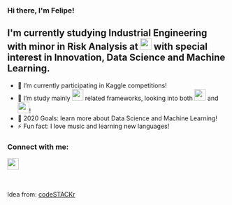 ### Hi there, I'm Felipe!

## I'm currently studying Industrial Engineering with minor in Risk Analysis at <img src="https://logodownload.org/wp-content/uploads/2015/02/puc-rio-logo.gif" width=26px/> with special interest in Innovation, Data Science and Machine Learning.

- 🔭 I’m currently participating in Kaggle competitions!
- 🌱 I’m study mainly <img src="https://seeklogo.com/images/P/python-logo-A32636CAA3-seeklogo.com.png" width=26px/> related frameworks, looking into both <img src="https://download.logo.wine/logo/Julia_(programming_language)/Julia_(programming_language)-Logo.wine.png" width=26px /> and <img src="https://upload.wikimedia.org/wikipedia/commons/thumb/9/9d/Swift_logo.svg/1138px-Swift_logo.svg.png" width=26px />!
- 🥅 2020 Goals: learn more about Data Science and Machine Learning!
- ⚡ Fun fact: I love music and learning new languages!

### Connect with me:

[<img src = "https://cdn.jsdelivr.net/npm/simple-icons@v3/icons/linkedin.svg" width=26px />](https://linkedin.com/in/felipe-whitaker)

 <br/><br/>Idea from: [codeSTACKr](https://www.youtube.com/channel/UCDCHcqyeQgJ-jVSd6VJkbCw)

